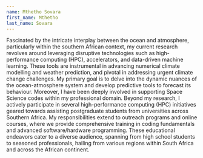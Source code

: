 ```yaml
---
name: Mthetho Sovara
first_name: Mthetho
last_name: Sovara
---
```

Fascinated by the intricate interplay between the ocean and atmosphere, particularly within the southern African context, my current research revolves around leveraging disruptive technologies such as high-performance computing (HPC), accelerators, and data-driven machine learning. These tools are instrumental in advancing numerical climate modelling and weather prediction, and pivotal in addressing urgent climate change challenges. My primary goal is to delve into the dynamic nuances of the ocean-atmosphere system and develop predictive tools to forecast its behaviour. Moreover, I have been deeply involved in supporting Space Science codes within my professional domain.
Beyond my research, I actively participate in several high-performance computing (HPC) initiatives geared towards assisting postgraduate students from universities across Southern Africa. My responsibilities extend to outreach programs and online courses, where we provide comprehensive training in coding fundamentals and advanced software/hardware programming. These educational endeavors cater to a diverse audience, spanning from high school students to seasoned professionals, hailing from various regions within South Africa and across the African continent.